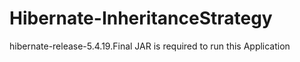 # Hibernate-InheritanceStrategy
hibernate-release-5.4.19.Final JAR is required to run this Application
